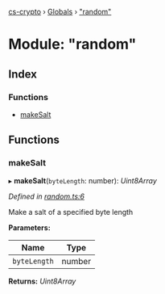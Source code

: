 [cs-crypto](../README.md) › [Globals](../globals.md) › ["random"](_random_.md)

# Module: "random"

## Index

### Functions

* [makeSalt](_random_.md#makesalt)

## Functions

###  makeSalt

▸ **makeSalt**(`byteLength`: number): *Uint8Array*

*Defined in [random.ts:6](https://github.com/very-amused/CS-crypto/blob/abdac76/src/random.ts#L6)*

Make a salt of a specified byte length

**Parameters:**

Name | Type |
------ | ------ |
`byteLength` | number |

**Returns:** *Uint8Array*
